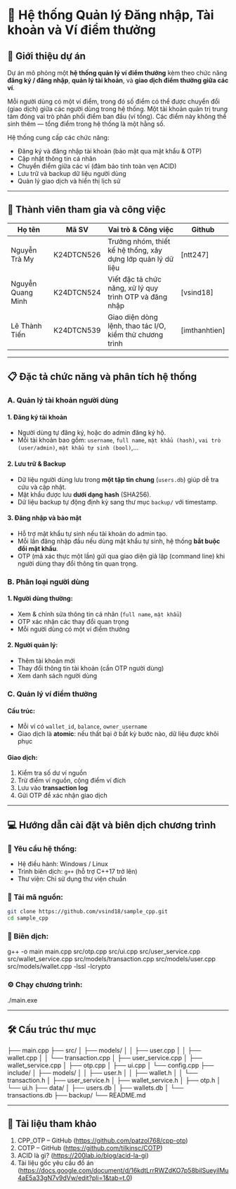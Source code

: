 # 📌 Hệ thống Quản lý Đăng nhập, Tài khoản và Ví điểm thưởng

## 📖 Giới thiệu dự án

Dự án mô phỏng một **hệ thống quản lý ví điểm thưởng** kèm theo chức năng **đăng ký / đăng nhập**, **quản lý tài khoản**, và **giao dịch điểm thưởng giữa các ví**.

Mỗi người dùng có một ví điểm, trong đó số điểm có thể được chuyển đổi (giao dịch) giữa các người dùng trong hệ thống. Một tài khoản quản trị trung tâm đóng vai trò phân phối điểm ban đầu (ví tổng). Các điểm này không thể sinh thêm — tổng điểm trong hệ thống là một hằng số.

Hệ thống cung cấp các chức năng:

- Đăng ký và đăng nhập tài khoản (bảo mật qua mật khẩu & OTP)
- Cập nhật thông tin cá nhân
- Chuyển điểm giữa các ví (đảm bảo tính toàn vẹn ACID)
- Lưu trữ và backup dữ liệu người dùng
- Quản lý giao dịch và hiển thị lịch sử

---

## 👥 Thành viên tham gia và công việc

| Họ tên            | Mã SV      | Vai trò & Công việc                                          | Github        |
| ----------------- | ---------- | ------------------------------------------------------------ | ------------- |
| Nguyễn Trà My     | K24DTCN526 | Trưởng nhóm, thiết kế hệ thống, xây dựng lớp quản lý dữ liệu | [ntt247]      |
| Nguyễn Quang Minh | K24DTCN524 | Viết đặc tả chức năng, xử lý quy trình OTP và đăng nhập      | [vsind18]     |
| Lê Thành Tiến     | K24DTCN539 | Giao diện dòng lệnh, thao tác I/O, kiểm thử chương trình     | [imthanhtien] |

---

## 📋 Đặc tả chức năng và phân tích hệ thống

### A. Quản lý tài khoản người dùng

#### 1. Đăng ký tài khoản

- Người dùng tự đăng ký, hoặc do admin đăng ký hộ.
- Mỗi tài khoản bao gồm: `username`, `full name`, `mật khẩu (hash)`, `vai trò (user/admin)`, `mật khẩu tự sinh (bool)`,...

#### 2. Lưu trữ & Backup

- Dữ liệu người dùng lưu trong **một tập tin chung** (`users.db`) giúp dễ tra cứu và cập nhật.
- Mật khẩu được lưu **dưới dạng hash** (SHA256).
- Dữ liệu backup tự động định kỳ sang thư mục `backup/` với timestamp.

#### 3. Đăng nhập và bảo mật

- Hỗ trợ mật khẩu tự sinh nếu tài khoản do admin tạo.
- Mỗi lần đăng nhập đầu nếu dùng mật khẩu tự sinh, hệ thống **bắt buộc đổi mật khẩu**.
- OTP (mã xác thực một lần) gửi qua giao diện giả lập (command line) khi người dùng thay đổi thông tin quan trọng.

### B. Phân loại người dùng

#### 1. Người dùng thường:

- Xem & chỉnh sửa thông tin cá nhân (`full name`, `mật khẩu`)
- OTP xác nhận các thay đổi quan trọng
- Mỗi người dùng có một ví điểm thưởng

#### 2. Người quản lý:

- Thêm tài khoản mới
- Thay đổi thông tin tài khoản (cần OTP người dùng)
- Xem danh sách người dùng

### C. Quản lý ví điểm thưởng

#### Cấu trúc:

- Mỗi ví có `wallet_id`, `balance`, `owner_username`
- Giao dịch là **atomic**: nếu thất bại ở bất kỳ bước nào, dữ liệu được khôi phục

#### Giao dịch:

1. Kiểm tra số dư ví nguồn
2. Trừ điểm ví nguồn, cộng điểm ví đích
3. Lưu vào **transaction log**
4. Gửi OTP để xác nhận giao dịch

---

## 💻 Hướng dẫn cài đặt và biên dịch chương trình

### 🧾 Yêu cầu hệ thống:

- Hệ điều hành: Windows / Linux
- Trình biên dịch: `g++` (hỗ trợ C++17 trở lên)
- Thư viện: Chỉ sử dụng thư viện chuẩn

### 🔽 Tải mã nguồn:

```bash
git clone https://github.com/vsind18/sample_cpp.git
cd sample_cpp
```

### 🔧 Biên dịch:

g++ -o main main.cpp src/otp.cpp src/ui.cpp src/user_service.cpp src/wallet_service.cpp src/models/transaction.cpp src/models/user.cpp src/models/wallet.cpp  -lssl -lcrypto

### ⚙️ Chạy chương trình:

./main.exe

---

## 🛠️ Cấu trúc thư mục
├── main.cpp
├── src/
│   ├── models/
│   │   ├── user.cpp
│   │   ├── wallet.cpp
│   │   └── transaction.cpp
│   ├── user_service.cpp
│   ├── wallet_service.cpp
│   ├── otp.cpp
│   ├── ui.cpp
│   └── config.cpp
├── include/
│   ├── models/
│   │   ├── user.h
│   │   ├── wallet.h
│   │   └── transaction.h
│   ├── user_service.h
│   ├── wallet_service.h
│   ├── otp.h
│   └── ui.h
├── data/
│   ├── users.db
│   ├── wallets.db
│   └── transactions.db
├── backup/
└── README.md

---

## 📖 Tài liệu tham khảo
1. CPP_OTP – GitHub (https://github.com/patzol768/cpp-otp)
2. COTP – GitHub (https://github.com/tilkinsc/COTP)
3. ACID là gì? (https://200lab.io/blog/acid-la-gi)
4. Tài liệu gốc yêu cầu đồ án (https://docs.google.com/document/d/16kdtLrrRWZdKO7p58bilSueyilMu4aE5a33gN7v9dVw/edit?pli=1&tab=t.0)